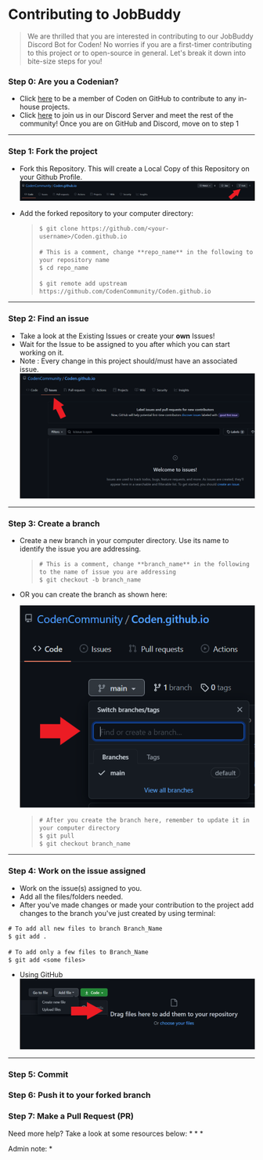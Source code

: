 # Contributing to JobBuddy
> We are thrilled that you are interested in contributing to our JobBuddy Discord Bot for Coden!
No worries if you are a first-timer contributing to this project or to open-source in general.
Let's break it down into bite-size steps for you!

### Step 0: Are you a Codenian?
* Click [here](https://github.com/CodenCommunity/Support/issues/new?assignees=LeeRenJie&labels=Join+Coden+GitHub&template=join-coden-github.md&title=Join+Coden+on+GitHub) to be a member of Coden on GitHub to contribute to any in-house projects.
* Click [here](https://discord.gg/rSKKKZEnVn) to join us in our Discord Server and meet the rest of the community!
Once you are on GitHub and Discord, move on to step 1

---

### Step 1: Fork the project
* Fork this Repository. This will create a Local Copy of this Repository on your Github Profile.
![fork](https://github.com/Michelle-Lohwt/Coden.github.io/blob/branch1/assets/pic1_fork.png)

<ul>
  <li>Add the forked repository to your computer directory:</li>
  <blockquote>

```
$ git clone https://github.com/<your-username>/Coden.github.io 
    
# This is a comment, change **repo_name** in the following to your repository name
$ cd repo_name 
    
$ git remote add upstream https://github.com/CodenCommunity/Coden.github.io
```
  </blockquote>
</ul>
  
---

### Step 2: Find an issue
* Take a look at the Existing Issues or create your **own** Issues!  
* Wait for the Issue to be assigned to you after which you can start working on it.  
* Note : Every change in this project should/must have an associated issue.
![issue](https://github.com/Michelle-Lohwt/Coden.github.io/blob/branch1/assets/pic2_find_issue.png)
  
---
  
### Step 3: Create a branch
<ul>
  <li>Create a new branch in your computer directory. Use its name to identify the issue you are addressing.</li>
  <blockquote>
    
```
# This is a comment, change **branch_name** in the following to the name of issue you are addressing
$ git checkout -b branch_name
```
  </blockquote>
  <li>OR you can create the branch as shown here:</li>
  
![branch](https://github.com/Michelle-Lohwt/Coden.github.io/blob/branch1/assets/pic3_branch.png)
  
<blockquote>
    
```
# After you create the branch here, remember to update it in your computer directory
$ git pull
$ git checkout branch_name
```
  </blockquote>
</ul>

---
  
### Step 4: Work on the issue assigned
* Work on the issue(s) assigned to you.   
* Add all the files/folders needed.  
* After you've made changes or made your contribution to the project add changes to the branch you've just created by using terminal:  
```  
# To add all new files to branch Branch_Name  
$ git add .  

# To add only a few files to Branch_Name
$ git add <some files>
```
- Using GitHub
![upload_file](https://github.com/Michelle-Lohwt/Coden.github.io/blob/branch1/assets/pic4_upload_file.png)

---

### Step 5: Commit
### Step 6: Push it to your forked branch
### Step 7: Make a Pull Request (PR)

Need more help?
Take a look at some resources below:
*
*
*

Admin note:
*
